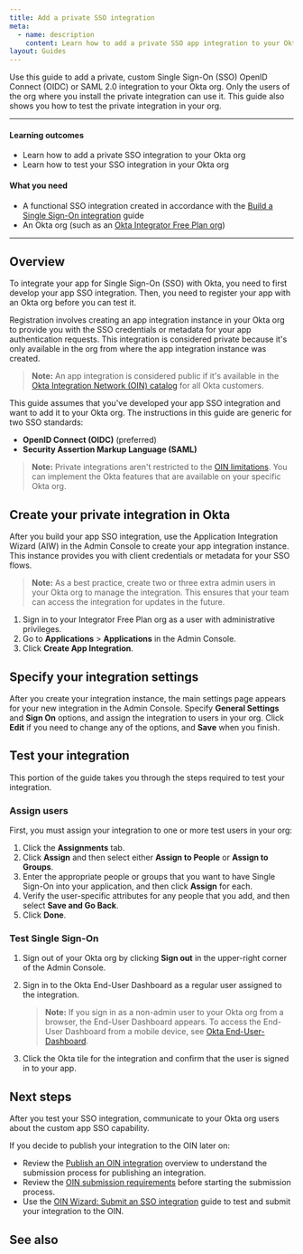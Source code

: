 ```yaml
---
title: Add a private SSO integration
meta:
  - name: description
    content: Learn how to add a private SSO app integration to your Okta org
layout: Guides
---
```


Use this guide to add a private, custom Single Sign-On (SSO) OpenID Connect (OIDC) or SAML 2.0 integration to your Okta org. Only the users of the org where you install the private integration can use it. This guide also shows you how to test the private integration in your org.

---

#### Learning outcomes

* Learn how to add a private SSO integration to your Okta org
* Learn how to test your SSO integration in your Okta org

#### What you need

* A functional SSO integration created in accordance with the [Build a Single Sign-On integration](/docs/guides/build-sso-integration/) guide
* An Okta org (such as an [Okta Integrator Free Plan org](https://developer.okta.com/signup))

---

## Overview

To integrate your app for Single Sign-On (SSO) with Okta, you need to first develop your app SSO integration. Then, you need to register your app with an Okta org before you can test it.

Registration involves creating an app integration instance in your Okta org to provide you with the SSO credentials or metadata for your app authentication requests. This integration is considered private because it's only available in the org from where the app integration instance was created.

> **Note:** An app integration is considered public if it's available in the [Okta Integration Network (OIN) catalog](https://www.okta.com/integrations/) for all Okta customers.

This guide assumes that you've developed your app SSO integration and want to add it to your Okta org. The instructions in this guide are generic for two SSO standards:

* **OpenID Connect (OIDC)** (preferred)
* **Security Assertion Markup Language (SAML)**

> **Note:** Private integrations aren't restricted to the [OIN limitations](/docs/guides/submit-app-prereq/main/#oin-limitations). You can implement the Okta features that are available on your specific Okta org.

## Create your private integration in Okta

After you build your app SSO integration, use the Application Integration Wizard (AIW) in the Admin Console to create your app integration instance. This instance provides you with client credentials or metadata for your SSO flows.

> **Note:** As a best practice, create two or three extra admin users in your Okta org to manage the integration. This ensures that your team can access the integration for updates in the future.

1. Sign in to your Integrator Free Plan org as a user with administrative privileges.
1. Go to **Applications** > **Applications** in the Admin Console.
1. Click **Create App Integration**.

<StackSnippet snippet="create" />

## Specify your integration settings

After you create your integration instance, the main settings page appears for your new integration in the Admin Console. Specify **General Settings** and **Sign On** options, and assign the integration to users in your org. Click **Edit** if you need to change any of the options, and **Save** when you finish.

<StackSnippet snippet="settings" />

## Test your integration

This portion of the guide takes you through the steps required to test your integration.

### Assign users

First, you must assign your integration to one or more test users in your org:

1. Click the **Assignments** tab.
1. Click **Assign** and then select either **Assign to People** or **Assign to Groups**.
1. Enter the appropriate people or groups that you want to have Single Sign-On into your application, and then click **Assign** for each.
1. Verify the user-specific attributes for any people that you add, and then select **Save and Go Back**.
1. Click **Done**.

### Test Single Sign-On

1. Sign out of your Okta org by clicking **Sign out** in the upper-right corner of the Admin Console.
1. Sign in to the Okta End-User Dashboard as a regular user assigned to the integration.

   > **Note:** If you sign in as a non-admin user to your Okta org from a browser, the End-User Dashboard appears. To access the End-User Dashboard from a mobile device, see [Okta End-User-Dashboard](https://help.okta.com/okta_help.htm?type=eu&id=ext_user_dashboard_overview).
1. Click the Okta tile for the integration and confirm that the user is signed in to your app.

<StackSnippet snippet="test" />

## Next steps

After you test your SSO integration, communicate to your Okta org users about the custom app SSO capability.

If you decide to publish your integration to the OIN later on:

* Review the [Publish an OIN integration](/docs/guides/submit-app-overview/) overview to understand the submission process for publishing an integration.
* Review the [OIN submission requirements](/docs/guides/submit-app-prereq/) before starting the submission process.
* Use the [OIN Wizard: Submit an SSO integration](/docs/guides/submit-oin-app/saml2/main/) guide to test and submit your integration to the OIN.

## See also

<StackSnippet snippet="see-also" />
